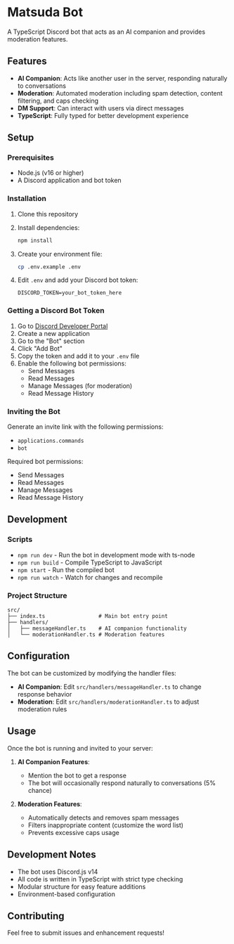 # Matsuda Bot

A TypeScript Discord bot that acts as an AI companion and provides moderation features.

## Features

- **AI Companion**: Acts like another user in the server, responding naturally to conversations
- **Moderation**: Automated moderation including spam detection, content filtering, and caps checking
- **DM Support**: Can interact with users via direct messages
- **TypeScript**: Fully typed for better development experience

## Setup

### Prerequisites

- Node.js (v16 or higher)
- A Discord application and bot token

### Installation

1. Clone this repository
2. Install dependencies:
   ```bash
   npm install
   ```

3. Create your environment file:
   ```bash
   cp .env.example .env
   ```

4. Edit `.env` and add your Discord bot token:
   ```
   DISCORD_TOKEN=your_bot_token_here
   ```

### Getting a Discord Bot Token

1. Go to [Discord Developer Portal](https://discord.com/developers/applications)
2. Create a new application
3. Go to the "Bot" section
4. Click "Add Bot"
5. Copy the token and add it to your `.env` file
6. Enable the following bot permissions:
   - Send Messages
   - Read Messages
   - Manage Messages (for moderation)
   - Read Message History

### Inviting the Bot

Generate an invite link with the following permissions:
- `applications.commands`
- `bot`

Required bot permissions:
- Send Messages
- Read Messages
- Manage Messages
- Read Message History

## Development

### Scripts

- `npm run dev` - Run the bot in development mode with ts-node
- `npm run build` - Compile TypeScript to JavaScript
- `npm start` - Run the compiled bot
- `npm run watch` - Watch for changes and recompile

### Project Structure

```
src/
├── index.ts                 # Main bot entry point
├── handlers/
│   ├── messageHandler.ts    # AI companion functionality
│   └── moderationHandler.ts # Moderation features
```

## Configuration

The bot can be customized by modifying the handler files:

- **AI Companion**: Edit `src/handlers/messageHandler.ts` to change response behavior
- **Moderation**: Edit `src/handlers/moderationHandler.ts` to adjust moderation rules

## Usage

Once the bot is running and invited to your server:

1. **AI Companion Features**:
   - Mention the bot to get a response
   - The bot will occasionally respond naturally to conversations (5% chance)

2. **Moderation Features**:
   - Automatically detects and removes spam messages
   - Filters inappropriate content (customize the word list)
   - Prevents excessive caps usage

## Development Notes

- The bot uses Discord.js v14
- All code is written in TypeScript with strict type checking
- Modular structure for easy feature additions
- Environment-based configuration

## Contributing

Feel free to submit issues and enhancement requests!